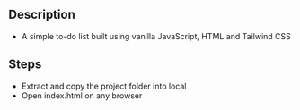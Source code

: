 ## Description

- A simple to-do list built using vanilla JavaScript, HTML and Tailwind CSS


## Steps

- Extract and copy the project folder into local
- Open index.html on any browser
